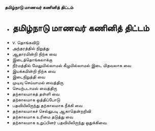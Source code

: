**தமிழ்நாடு மாணவர் கணினித் திட்டம்**
- # தமிழ்நாடு மாணவர் கணினித் திட்டம்
- v. தொங்கவிடு
- அந்தரத்தில் நிறுத்து
-  ஆதாரமின்றி  நிற்க வை
- இடைத்தொங்கலாக்கு
- நீர்மத்தில் மேலுமில்லாமல் கீழுமில்லாமல் இடை மிதவலாக வை
- இயக்கமின்றி நிற்க வை
- இடைநிறுத்தி வை
- முடிவு செய்யாமல் வைத்திரு
- செயற்படாமல் வைத்திரு
- தற்காலமாகத் தள்ளி வை
- தற்காலமாக ஒத்திப்போடு
- பதவியிலிருந்து தற்காலமாக நீக்கி வை
- தற்காலமாகச் செல்லுபடி ஆகாதென்றறிவி
- தற்காலமாக உரிமை தடுத்து வை
- தற்காலமாக உறுப்பினர் பதவியிலிருந்து ஒதுக்கிவை.

